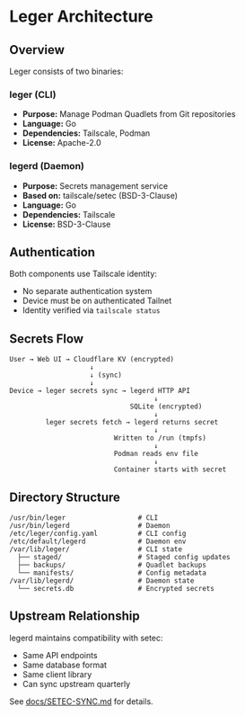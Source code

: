 # Leger Architecture

## Overview

Leger consists of two binaries:

### leger (CLI)
- **Purpose:** Manage Podman Quadlets from Git repositories
- **Language:** Go
- **Dependencies:** Tailscale, Podman
- **License:** Apache-2.0

### legerd (Daemon)
- **Purpose:** Secrets management service
- **Based on:** tailscale/setec (BSD-3-Clause)
- **Language:** Go
- **Dependencies:** Tailscale
- **License:** BSD-3-Clause

## Authentication

Both components use Tailscale identity:
- No separate authentication system
- Device must be on authenticated Tailnet
- Identity verified via `tailscale status`

## Secrets Flow

```
User → Web UI → Cloudflare KV (encrypted)
                    ↓
                    ↓ (sync)
                    ↓
Device → leger secrets sync → legerd HTTP API
                                    ↓
                              SQLite (encrypted)
                                    ↓
         leger secrets fetch → legerd returns secret
                                    ↓
                          Written to /run (tmpfs)
                                    ↓
                          Podman reads env file
                                    ↓
                          Container starts with secret
```

## Directory Structure

```
/usr/bin/leger                  # CLI
/usr/bin/legerd                 # Daemon
/etc/leger/config.yaml          # CLI config
/etc/default/legerd             # Daemon env
/var/lib/leger/                 # CLI state
  ├── staged/                   # Staged config updates
  ├── backups/                  # Quadlet backups
  └── manifests/                # Config metadata
/var/lib/legerd/                # Daemon state
  └── secrets.db                # Encrypted secrets
```

## Upstream Relationship

legerd maintains compatibility with setec:
- Same API endpoints
- Same database format
- Same client library
- Can sync upstream quarterly

See [docs/SETEC-SYNC.md](SETEC-SYNC.md) for details.
